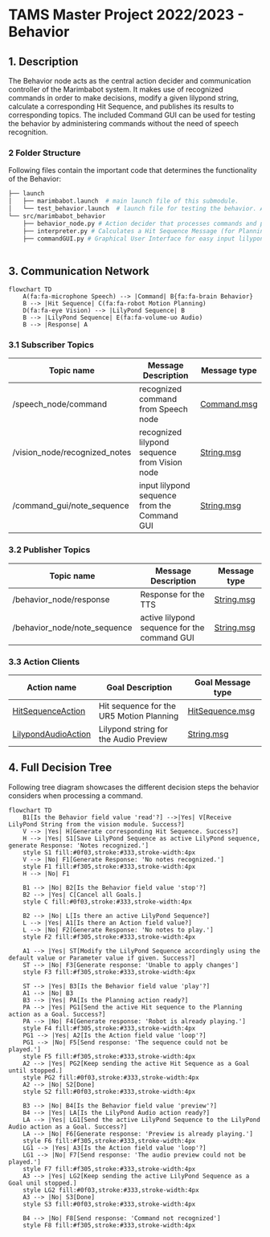 # TAMS Master Project 2022/2023 - Behavior

## 1. Description

The Behavior node acts as the central action decider and communication controller of the Marimbabot system.
It makes use of recognized commands in order to make decisions, modify a given lilypond string, calculate a corresponding Hit Sequence, and publishes its results to corresponding topics.
The included Command GUI can be used for testing the behavior by administering commands without the need of speech recognition.

### 2 Folder Structure

Following files contain the important code that determines the functionality of the Behavior:

```bash
├── launch
│   ├── marimbabot.launch  # main launch file of this submodule.
│   └── test_behavior.launch  # launch file for testing the behavior. Additionally launches the Vision node and test_speech_synthesis, and starts commandGUI.py and audio_from_ilypond.py.
└── src/marimbabot_behavior
    ├── behavior_node.py # Action decider that processes commands and publishes to topics.
    ├── interpreter.py # Calculates a Hit Sequence Message (for Planning- and Audio node) from the active lilypond string.
    ├── commandGUI.py # Graphical User Interface for easy input lilypond sequence and command admission.
  
```

## 3. Communication Network

```mermaid
flowchart TD
    A(fa:fa-microphone Speech) --> |Command| B{fa:fa-brain Behavior}
    B --> |Hit Sequence| C(fa:fa-robot Motion Planning)
    D(fa:fa-eye Vision) --> |LilyPond Sequence| B
    B --> |LilyPond Sequence| E(fa:fa-volume-uo Audio)
    B --> |Response| A
```

### 3.1 Subscriber Topics

| Topic name                     | Message Description                              | Message type                                                 |
| ------------------------------ | ------------------------------------------------ | ------------------------------------------------------------ |
| /speech_node/command           | recognized command from Speech node              | [Command.msg](../marimbabot_msgs/msg/Command.msg)            |
| /vision_node/recognized_notes  | recognized lilypond sequence from Vision node    | [String.msg](http://docs.ros.org/en/melodic/api/std_msgs/html/msg/String.html) |
| /command_gui/note_sequence     | input lilypond sequence from the Command GUI     | [String.msg](http://docs.ros.org/en/melodic/api/std_msgs/html/msg/String.html) |

### 3.2 Publisher Topics

| Topic name                     | Message Description                              | Message type                                                 |
| ------------------------------ | ------------------------------------------------ | ------------------------------------------------------------ |
| /behavior_node/response        | Response for the TTS                             | [String.msg](http://docs.ros.org/en/melodic/api/std_msgs/html/msg/String.html) |
| /behavior_node/note_sequence   | active lilypond sequence for the command GUI     | [String.msg](http://docs.ros.org/en/melodic/api/std_msgs/html/msg/String.html) |

### 3.3 Action Clients

| Action name                                                      | Goal Description                                 | Goal Message type                                            |
| ---------------------------------------------------------------- | ------------------------------------------------ | ------------------------------------------------------------ |
| [HitSequenceAction](marimbabot_msgs/action/HitSequence.action)    | Hit sequence for the UR5 Motion Planning         | [HitSequence.msg](../marimbabot_msgs/msg/HitSequence.msg)    |
| [LilypondAudioAction](marimbabot_msgs/action/LilypondAudio.action)| Lilypond string for the Audio Preview            | [String.msg](http://docs.ros.org/en/melodic/api/std_msgs/html/msg/String.html) |

## 4. Full Decision Tree

Following tree diagram showcases the different decision steps the behavior considers when processing a command.

```mermaid
flowchart TD
    B1[Is the Behavior field value 'read'?] -->|Yes| V[Receive LilyPond String from the vision module. Success?]
    V --> |Yes| H[Generate corresponding Hit Sequence. Success?]
    H --> |Yes| S1[Save LilyPond Sequence as active LilyPond sequence, generate Response: 'Notes recognized.']
    style S1 fill:#0f03,stroke:#333,stroke-width:4px
    V --> |No| F1[Generate Response: 'No notes recognized.']
    style F1 fill:#f305,stroke:#333,stroke-width:4px
    H --> |No| F1

    B1 --> |No| B2[Is the Behavior field value 'stop'?]
    B2 --> |Yes| C[Cancel all Goals.]
    style C fill:#0f03,stroke:#333,stroke-width:4px

    B2 --> |No| L[Is there an active LilyPond Sequence?]
    L --> |Yes| A1[Is there an Action field value?]
    L --> |No| F2[Generate Response: 'No notes to play.']
    style F2 fill:#f305,stroke:#333,stroke-width:4px

    A1 --> |Yes| ST[Modify the LilyPond Sequence accordingly using the default value or Parameter value if given. Success?]
    ST --> |No| F3[Generate response: 'Unable to apply changes']
    style F3 fill:#f305,stroke:#333,stroke-width:4px

    ST --> |Yes| B3[Is the Behavior field value 'play'?]
    A1 --> |No| B3
    B3 --> |Yes| PA[Is the Planning action ready?]
    PA --> |Yes| PG1[Send the active Hit sequence to the Planning action as a Goal. Success?]
    PA --> |No| F4[Generate response: 'Robot is already playing.']
    style F4 fill:#f305,stroke:#333,stroke-width:4px
    PG1 --> |Yes| A2[Is the Action field value 'loop'?]
    PG1 --> |No| F5[Send response: 'The sequence could not be played.']
    style F5 fill:#f305,stroke:#333,stroke-width:4px
    A2 --> |Yes| PG2[Keep sending the active Hit Sequence as a Goal until stopped.]
    style PG2 fill:#0f03,stroke:#333,stroke-width:4px
    A2 --> |No| S2[Done]
    style S2 fill:#0f03,stroke:#333,stroke-width:4px

    B3 --> |No| B4[Is the Behavior field value 'preview'?]
    B4 --> |Yes| LA[Is the LilyPond Audio action ready?]
    LA --> |Yes| LG1[Send the active LilyPond Sequence to the LilyPond Audio action as a Goal. Success?]
    LA --> |No| F6[Generate response: 'Preview is already playing.']
    style F6 fill:#f305,stroke:#333,stroke-width:4px
    LG1 --> |Yes| A3[Is the Action field value 'loop'?]
    LG1 --> |No| F7[Send response: 'The audio preview could not be played.']
    style F7 fill:#f305,stroke:#333,stroke-width:4px
    A3 --> |Yes| LG2[Keep sending the active LilyPond Sequence as a Goal unil stopped.]
    style LG2 fill:#0f03,stroke:#333,stroke-width:4px
    A3 --> |No| S3[Done]
    style S3 fill:#0f03,stroke:#333,stroke-width:4px

    B4 --> |No| F8[Send response: 'Command not recognized']
    style F8 fill:#f305,stroke:#333,stroke-width:4px
```
